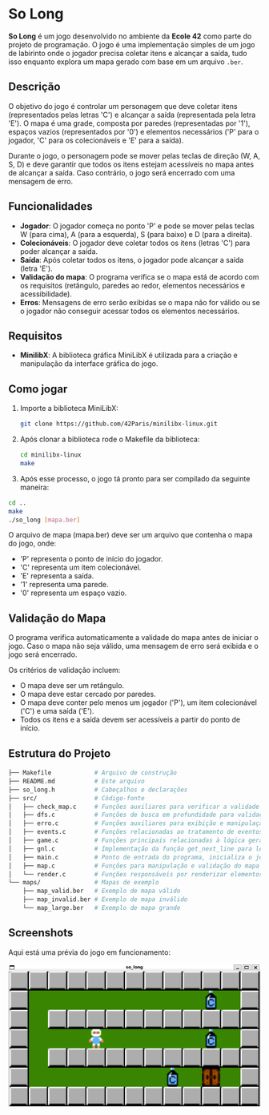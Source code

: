 # So Long

**So Long** é um jogo desenvolvido no ambiente da **Ecole 42** como parte do projeto de programação. O jogo é uma implementação simples de um jogo de labirinto onde o jogador precisa coletar itens e alcançar a saída, tudo isso enquanto explora um mapa gerado com base em um arquivo `.ber`.

## Descrição

O objetivo do jogo é controlar um personagem que deve coletar itens (representados pelas letras 'C') e alcançar a saída (representada pela letra 'E'). O mapa é uma grade, composta por paredes (representadas por '1'), espaços vazios (representados por '0') e elementos necessários ('P' para o jogador, 'C' para os colecionáveis e 'E' para a saída).

Durante o jogo, o personagem pode se mover pelas teclas de direção (W, A, S, D) e deve garantir que todos os itens estejam acessíveis no mapa antes de alcançar a saída. Caso contrário, o jogo será encerrado com uma mensagem de erro.

## Funcionalidades

- **Jogador**: O jogador começa no ponto 'P' e pode se mover pelas teclas W (para cima), A (para a esquerda), S (para baixo) e D (para a direita).
- **Colecionáveis**: O jogador deve coletar todos os itens (letras 'C') para poder alcançar a saída.
- **Saída**: Após coletar todos os itens, o jogador pode alcançar a saída (letra 'E').
- **Validação do mapa**: O programa verifica se o mapa está de acordo com os requisitos (retângulo, paredes ao redor, elementos necessários e acessibilidade).
- **Erros**: Mensagens de erro serão exibidas se o mapa não for válido ou se o jogador não conseguir acessar todos os elementos necessários.

## Requisitos

- **MinilibX**: A biblioteca gráfica MiniLibX é utilizada para a criação e manipulação da interface gráfica do jogo.

## Como jogar

1. Importe a biblioteca MiniLibX:

   ```bash
   git clone https://github.com/42Paris/minilibx-linux.git
2. Após clonar a biblioteca rode o Makefile da biblioteca:

   ```bash
   cd minilibx-linux
   make
3. Após esse processo, o jogo tá pronto para ser compilado da seguinte maneira:
```bash
cd ..
make
./so_long [mapa.ber]

```
O arquivo de mapa (mapa.ber) deve ser um arquivo que contenha o mapa do jogo, onde:

- 'P' representa o ponto de início do jogador.
- 'C' representa um item colecionável.
- 'E' representa a saída.
- '1' representa uma parede.
- '0' representa um espaço vazio.

## Validação do Mapa

O programa verifica automaticamente a validade do mapa antes de iniciar o jogo. Caso o mapa não seja válido, uma mensagem de erro será exibida e o jogo será encerrado.

Os critérios de validação incluem:
- O mapa deve ser um retângulo.
- O mapa deve estar cercado por paredes.
- O mapa deve conter pelo menos um jogador ('P'), um item colecionável ('C') e uma saída ('E').
- Todos os itens e a saída devem ser acessíveis a partir do ponto de início.

## Estrutura do Projeto

```bash
├── Makefile            # Arquivo de construção
├── README.md           # Este arquivo
├── so_long.h           # Cabeçalhos e declarações
├── src/                # Código-fonte
│   ├── check_map.c     # Funções auxiliares para verificar a validade do mapa e suas condições iniciais
│   ├── dfs.c           # Funções de busca em profundidade para validação do mapa
│   ├── erro.c          # Funções auxiliares para exibição e manipulação de mensagens de erro
│   ├── events.c        # Funções relacionadas ao tratamento de eventos no jogo (movimentos, interações)
│   ├── game.c          # Funções principais relacionadas à lógica geral do jogo
│   ├── gnl.c           # Implementação da função get_next_line para leitura de arquivos
│   ├── main.c          # Ponto de entrada do programa, inicializa o jogo e organiza os componentes
│   ├── map.c           # Funções para manipulação e validação do mapa do jogo
│   └── render.c        # Funções responsáveis por renderizar elementos gráficos na tela
└── maps/               # Mapas de exemplo
    ├── map_valid.ber   # Exemplo de mapa válido
    ├── map_invalid.ber # Exemplo de mapa inválido
    └── map_large.ber   # Exemplo de mapa grande
```

## Screenshots

Aqui está uma prévia do jogo em funcionamento:

![Tela inicial do jogo](textures/tela_inicial.png)

